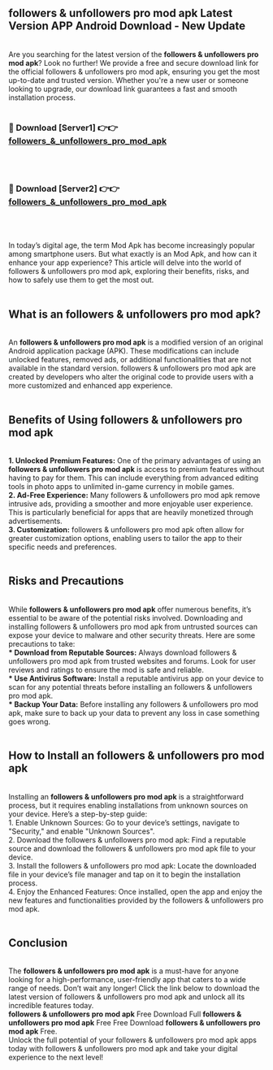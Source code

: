 ## followers & unfollowers pro mod apk Latest Version APP Android Download - New Update
<br>
Are you searching for the latest version of the <strong>followers & unfollowers pro mod apk</strong>? Look no further! We provide a free and secure download link for the official followers & unfollowers pro mod apk, ensuring you get the most up-to-date and trusted version. Whether you're a new user or someone looking to upgrade, our download link guarantees a fast and smooth installation process.
<br>
<br>
<h3>🔴 Download [Server1] 👉👉 <a href="https://modyolo.store/followers+&+unfollowers+pro+mod+apk">followers_&_unfollowers_pro_mod_apk</a></h3><br>
<br>
<h3>🔴 Download [Server2] 👉👉 <a href="https://modyolo.store/followers+&+unfollowers+pro+mod+apk">followers_&_unfollowers_pro_mod_apk</a></h3><br>
<br>
<br>
In today’s digital age, the term Mod Apk has become increasingly popular among smartphone users. But what exactly is an Mod Apk, and how can it enhance your app experience? This article will delve into the world of followers & unfollowers pro mod apk, exploring their benefits, risks, and how to safely use them to get the most out.
<br>
<br>
<h2>What is an followers & unfollowers pro mod apk?</h2>
<br>
An <strong>followers & unfollowers pro mod apk</strong> is a modified version of an original Android application package (APK). These modifications can include unlocked features, removed ads, or additional functionalities that are not available in the standard version. followers & unfollowers pro mod apk are created by developers who alter the original code to provide users with a more customized and enhanced app experience.
<br>
<br>
<h2>Benefits of Using followers & unfollowers pro mod apk</h2>
<br>
<strong> 1. Unlocked Premium Features:</strong> One of the primary advantages of using an <strong>followers & unfollowers pro mod apk</strong> is access to premium features without having to pay for them. This can include everything from advanced editing tools in photo apps to unlimited in-game currency in mobile games.
<br>
<strong> 2. Ad-Free Experience:</strong> Many followers & unfollowers pro mod apk remove intrusive ads, providing a smoother and more enjoyable user experience. This is particularly beneficial for apps that are heavily monetized through advertisements.
<br>
<strong> 3. Customization:</strong> followers & unfollowers pro mod apk often allow for greater customization options, enabling users to tailor the app to their specific needs and preferences.
<br>
<br>
<h2>Risks and Precautions</h2>
<br>
While <strong>followers & unfollowers pro mod apk</strong> offer numerous benefits, it’s essential to be aware of the potential risks involved. Downloading and installing followers & unfollowers pro mod apk from untrusted sources can expose your device to malware and other security threats. Here are some precautions to take:
<br>
<strong> * Download from Reputable Sources:</strong> Always download followers & unfollowers pro mod apk from trusted websites and forums. Look for user reviews and ratings to ensure the mod is safe and reliable.
<br>
<strong> * Use Antivirus Software:</strong> Install a reputable antivirus app on your device to scan for any potential threats before installing an followers & unfollowers pro mod apk.
<br>
<strong> * Backup Your Data:</strong> Before installing any followers & unfollowers pro mod apk, make sure to back up your data to prevent any loss in case something goes wrong.
<br>
<br>
<h2>How to Install an followers & unfollowers pro mod apk</h2>
<br>
Installing an <strong>followers & unfollowers pro mod apk</strong> is a straightforward process, but it requires enabling installations from unknown sources on your device. Here’s a step-by-step guide:
<br>
 1. Enable Unknown Sources: Go to your device’s settings, navigate to "Security," and enable "Unknown Sources".
<br>
 2. Download the followers & unfollowers pro mod apk: Find a reputable source and download the followers & unfollowers pro mod apk file to your device.
<br>
 3. Install the followers & unfollowers pro mod apk: Locate the downloaded file in your device’s file manager and tap on it to begin the installation process.
<br>
 4. Enjoy the Enhanced Features: Once installed, open the app and enjoy the new features and functionalities provided by the followers & unfollowers pro mod apk.
<br>
<br>
<h2><strong>Conclusion</strong></h2>
<br>
The <strong>followers & unfollowers pro mod apk</strong> is a must-have for anyone looking for a high-performance, user-friendly app that caters to a wide range of needs. Don’t wait any longer! Click the link below to download the latest version of followers & unfollowers pro mod apk and unlock all its incredible features today.
<br>
<strong>followers & unfollowers pro mod apk</strong> Free Download Full <strong>followers & unfollowers pro mod apk</strong> Free Free Download <strong>followers & unfollowers pro mod apk</strong> Free.
<br>
Unlock the full potential of your followers & unfollowers pro mod apk apps today with followers & unfollowers pro mod apk and take your digital experience to the next level!